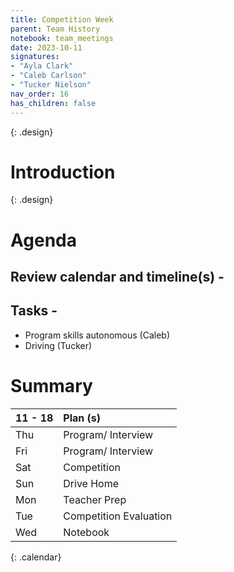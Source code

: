 ```yaml
---
title: Competition Week
parent: Team History
notebook: team_meetings
date: 2023-10-11
signatures:
- "Ayla Clark"
- "Caleb Carlson"
- "Tucker Nielson"
nav_order: 16
has_children: false
---
```


{: .design}
# Introduction

{: .design}
# Agenda 

## Review calendar and timeline(s) -

## Tasks -
* Program skills autonomous	    (Caleb)
* Driving		   (Tucker)

# Summary


|  11 - 18  | Plan (s) |
|:---|:---|
| Thu | Program/ Interview |
| Fri | Program/ Interview |
| Sat | Competition |
| Sun |  Drive Home|
| Mon | Teacher Prep |
| Tue | Competition Evaluation |
| Wed | Notebook |
{: .calendar}
